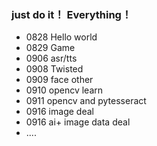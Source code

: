 ### just do it！ Everything！
 - 0828 Hello world
 - 0829 Game
 - 0906 asr/tts
 - 0908 Twisted
 - 0909 face other
 - 0910 opencv learn
 - 0911 opencv and pytesseract
 - 0916 image deal
 - 0916 ai+ image data deal
 -  ....